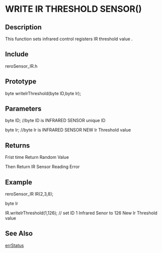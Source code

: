 # WRITE IR THRESHOLD SENSOR() #

## Description ##
This function sets infrared control registers IR threshold value . 

## Include ##
reroSensor_IR.h

## Prototype ##
byte writeIrThreshold(byte ID,byte Ir);

## Parameters ##
byte ID; //byte ID is INFRARED SENSOR unique ID

byte Ir; //byte Ir is INFRARED SENSOR NEW Ir Threshold value

## Returns ##
Frist time Return Random Value

Then Return IR Sensor Reading Error

## Example ##
reroSensor_IR IR(2,3,8);

byte Ir

IR.writeIrThreshold(1,126); // set ID 1 Infrared Senor to 126 New Ir Threshold value

## See Also ##

[errStatus](https://github.com/syamimi96/Cytron-Rero-Infrared-Sensor/blob/wiki/Example/errorStatus.md)

